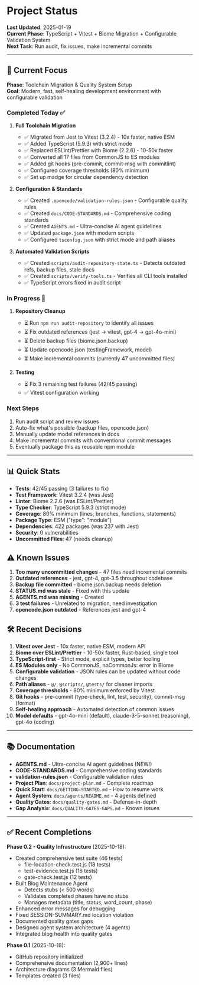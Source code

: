 # Project Status

**Last Updated**: 2025-01-19  
**Current Phase**: TypeScript + Vitest + Biome Migration + Configurable Validation System  
**Next Task**: Run audit, fix issues, make incremental commits

---

## 🎯 Current Focus

**Phase**: Toolchain Migration & Quality System Setup  
**Goal**: Modern, fast, self-healing development environment with configurable validation

### Completed Today ✅

1. **Full Toolchain Migration**
   - ✅ Migrated from Jest to Vitest (3.2.4) - 10x faster, native ESM
   - ✅ Added TypeScript (5.9.3) with strict mode
   - ✅ Replaced ESLint/Prettier with Biome (2.2.6) - 10-50x faster
   - ✅ Converted all 17 files from CommonJS to ES modules
   - ✅ Added git hooks (pre-commit, commit-msg with commitlint)
   - ✅ Configured coverage thresholds (80% minimum)
   - ✅ Set up madge for circular dependency detection

2. **Configuration & Standards**
   - ✅ Created `.opencode/validation-rules.json` - Configurable quality rules
   - ✅ Created `docs/CODE-STANDARDS.md` - Comprehensive coding standards
   - ✅ Created `AGENTS.md` - Ultra-concise AI agent guidelines
   - ✅ Updated `package.json` with modern scripts
   - ✅ Configured `tsconfig.json` with strict mode and path aliases

3. **Automated Validation Scripts**
   - ✅ Created `scripts/audit-repository-state.ts` - Detects outdated refs, backup files, stale docs
   - ✅ Created `scripts/verify-tools.ts` - Verifies all CLI tools installed
   - ✅ TypeScript errors fixed in audit script

### In Progress 🔄

1. **Repository Cleanup**
   - ⏳ Run `npm run audit-repository` to identify all issues
   - ⏳ Fix outdated references (jest → vitest, gpt-4 → gpt-4o-mini)
   - ⏳ Delete backup files (biome.json.backup)
   - ⏳ Update opencode.json (testingFramework, model)
   - ⏳ Make incremental commits (currently 47 uncommitted files)

2. **Testing**
   - ⏳ Fix 3 remaining test failures (42/45 passing)
   - ✅ Vitest configuration working

### Next Steps

1. Run audit script and review issues
2. Auto-fix what's possible (backup files, opencode.json)
3. Manually update model references in docs
4. Make incremental commits with conventional commit messages
5. Eventually package this as reusable npm module

---

## 📊 Quick Stats

- **Tests**: 42/45 passing (3 failures to fix)
- **Test Framework**: Vitest 3.2.4 (was Jest)
- **Linter**: Biome 2.2.6 (was ESLint/Prettier)
- **Type Checker**: TypeScript 5.9.3 (strict mode)
- **Coverage**: 80% minimum (lines, branches, functions, statements)
- **Package Type**: ESM ("type": "module")
- **Dependencies**: 422 packages (was 237 with Jest)
- **Security**: 0 vulnerabilities
- **Uncommitted Files**: 47 (needs cleanup)

## ⚠️ Known Issues

1. **Too many uncommitted changes** - 47 files need incremental commits
2. **Outdated references** - jest, gpt-4, gpt-3.5 throughout codebase
3. **Backup file committed** - biome.json.backup needs deletion
4. **STATUS.md was stale** - Fixed with this update
5. **AGENTS.md was missing** - Created
6. **3 test failures** - Unrelated to migration, need investigation
7. **opencode.json outdated** - References jest and gpt-4

## 🛠️ Recent Decisions

1. **Vitest over Jest** - 10x faster, native ESM, modern API
2. **Biome over ESLint/Prettier** - 10-50x faster, Rust-based, single tool
3. **TypeScript-first** - Strict mode, explicit types, better tooling
4. **ES Modules only** - No CommonJS, noCommonJs: error in Biome
5. **Configurable validation** - JSON rules can be updated without code changes
6. **Path aliases** - `@/`, `@scripts/`, `@tests/` for cleaner imports
7. **Coverage thresholds** - 80% minimum enforced by Vitest
8. **Git hooks** - pre-commit (type-check, lint, test, security), commit-msg (format)
9. **Self-healing approach** - Automated detection of common issues
10. **Model defaults** - gpt-4o-mini (default), claude-3-5-sonnet (reasoning), gpt-4o (coding)

---

## 📚 Documentation

- **AGENTS.md** - Ultra-concise AI agent guidelines (NEW!)
- **CODE-STANDARDS.md** - Comprehensive coding standards
- **validation-rules.json** - Configurable validation rules
- **Project Plan**: `docs/project-plan.md` - Complete roadmap
- **Quick Start**: `docs/GETTING-STARTED.md` - How to resume work
- **Agent System**: `docs/agents/README.md` - 4 agents defined
- **Quality Gates**: `docs/quality-gates.md` - Defense-in-depth
- **Gap Analysis**: `docs/QUALITY-GATES-GAPS.md` - Known issues

---

## ✅ Recent Completions

**Phase 0.2 - Quality Infrastructure** (2025-10-18):

- Created comprehensive test suite (46 tests)
  - file-location-check.test.js (18 tests)
  - test-evidence.test.js (16 tests)
  - gate-check.test.js (12 tests)
- Built Blog Maintenance Agent
  - Detects stubs (< 500 words)
  - Validates completed phases have no stubs
  - Manages metadata (title, status, word_count, phase)
- Enhanced error messages for debugging
- Fixed SESSION-SUMMARY.md location violation
- Documented quality gates gaps
- Designed agent system architecture (4 agents)
- Integrated blog health into quality gates

**Phase 0.1** (2025-10-18):

- GitHub repository initialized
- Comprehensive documentation (2,900+ lines)
- Architecture diagrams (3 Mermaid files)
- Templates created (3 files)
